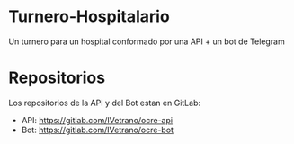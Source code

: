 # Turnero-Hospitalario
Un turnero para un hospital conformado por una API + un bot de Telegram

# Repositorios
Los repositorios de la API y del Bot estan en GitLab:
* API: https://gitlab.com/IVetrano/ocre-api
* Bot: https://gitlab.com/IVetrano/ocre-bot
